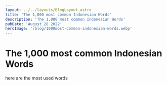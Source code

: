 ```yaml
---
layout: ../../layouts/BlogLayout.astro
title: 'The 1,000 most common Indonesian Words'
description: 'The 1,000 most common Indonesian Words'
pubDate: 'August 28 2022'
heroImage: '/blog/1000most-common-indonesian-words.webp'
---
```


# The 1,000 most common Indonesian Words

here are the most used words
